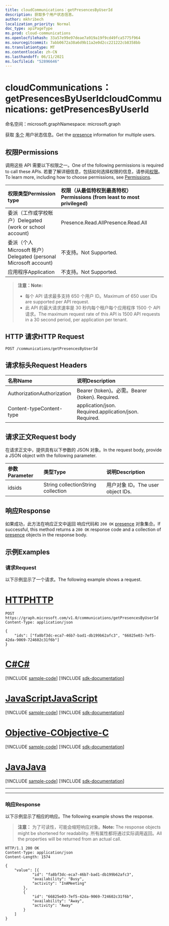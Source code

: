```yaml
---
title: cloudCommunications：getPresencesByUserId
description: 获取多个用户状态信息。
author: mkhribech
localization_priority: Normal
doc_type: apiPageType
ms.prod: cloud-communications
ms.openlocfilehash: 33a57e99e97deae7a919a19f9cd49fca5775f964
ms.sourcegitcommit: 7abb0672a38a6d9b11a2e0d2cc221222cb8358bb
ms.translationtype: MT
ms.contentlocale: zh-CN
ms.lasthandoff: 06/11/2021
ms.locfileid: "52896646"
---
```

# <a name="cloudcommunications-getpresencesbyuserid"></a><span data-ttu-id="c7343-103">cloudCommunications：getPresencesByUserId</span><span class="sxs-lookup"><span data-stu-id="c7343-103">cloudCommunications: getPresencesByUserId</span></span>

<span data-ttu-id="c7343-104">命名空间：microsoft.graph</span><span class="sxs-lookup"><span data-stu-id="c7343-104">Namespace: microsoft.graph</span></span>

<span data-ttu-id="c7343-105">获取 [多个](../resources/presence.md) 用户状态信息。</span><span class="sxs-lookup"><span data-stu-id="c7343-105">Get the [presence](../resources/presence.md) information for multiple users.</span></span>

## <a name="permissions"></a><span data-ttu-id="c7343-106">权限</span><span class="sxs-lookup"><span data-stu-id="c7343-106">Permissions</span></span>
<span data-ttu-id="c7343-107">调用这些 API 需要以下权限之一。</span><span class="sxs-lookup"><span data-stu-id="c7343-107">One of the following permissions is required to call these APIs.</span></span> <span data-ttu-id="c7343-108">若要了解详细信息，包括如何选择权限的信息，请参阅[权限](/graph/permissions-reference)。</span><span class="sxs-lookup"><span data-stu-id="c7343-108">To learn more, including how to choose permissions, see [Permissions](/graph/permissions-reference).</span></span>

| <span data-ttu-id="c7343-109">权限类型</span><span class="sxs-lookup"><span data-stu-id="c7343-109">Permission type</span></span> | <span data-ttu-id="c7343-110">权限（从最低特权到最高特权）</span><span class="sxs-lookup"><span data-stu-id="c7343-110">Permissions (from least to most privileged)</span></span>                  |
| :-------------- | :----------------------------------------------------------- |
| <span data-ttu-id="c7343-111">委派（工作或学校帐户）</span><span class="sxs-lookup"><span data-stu-id="c7343-111">Delegated (work or school account)</span></span>     | <span data-ttu-id="c7343-112">Presence.Read.All</span><span class="sxs-lookup"><span data-stu-id="c7343-112">Presence.Read.All</span></span>                         |
| <span data-ttu-id="c7343-113">委派（个人 Microsoft 帐户）</span><span class="sxs-lookup"><span data-stu-id="c7343-113">Delegated (personal Microsoft account)</span></span> | <span data-ttu-id="c7343-114">不支持。</span><span class="sxs-lookup"><span data-stu-id="c7343-114">Not Supported.</span></span>                         |
| <span data-ttu-id="c7343-115">应用程序</span><span class="sxs-lookup"><span data-stu-id="c7343-115">Application</span></span>                            | <span data-ttu-id="c7343-116">不支持。</span><span class="sxs-lookup"><span data-stu-id="c7343-116">Not Supported.</span></span>                                  |

> <span data-ttu-id="c7343-117">**注意：**</span><span class="sxs-lookup"><span data-stu-id="c7343-117">**Note:**</span></span>
> * <span data-ttu-id="c7343-118">每个 API 请求最多支持 650 个用户 ID。</span><span class="sxs-lookup"><span data-stu-id="c7343-118">Maximum of 650 user IDs are supported per API request.</span></span>
> * <span data-ttu-id="c7343-119">此 API 的最大请求速率是 30 秒内每个租户每个应用程序 1500 个 API 请求。</span><span class="sxs-lookup"><span data-stu-id="c7343-119">The maximum request rate of this API is 1500 API requests in a 30 second period, per application per tenant.</span></span>

## <a name="http-request"></a><span data-ttu-id="c7343-120">HTTP 请求</span><span class="sxs-lookup"><span data-stu-id="c7343-120">HTTP Request</span></span>
<!-- { "blockType": "ignored" } -->
```http
POST /communications/getPresencesByUserId
```

## <a name="request-headers"></a><span data-ttu-id="c7343-121">请求标头</span><span class="sxs-lookup"><span data-stu-id="c7343-121">Request Headers</span></span>
| <span data-ttu-id="c7343-122">名称</span><span class="sxs-lookup"><span data-stu-id="c7343-122">Name</span></span>          | <span data-ttu-id="c7343-123">说明</span><span class="sxs-lookup"><span data-stu-id="c7343-123">Description</span></span>               |
|:--------------|:--------------------------|
| <span data-ttu-id="c7343-124">Authorization</span><span class="sxs-lookup"><span data-stu-id="c7343-124">Authorization</span></span> | <span data-ttu-id="c7343-p102">Bearer {token}。必需。</span><span class="sxs-lookup"><span data-stu-id="c7343-p102">Bearer {token}. Required.</span></span> |
|<span data-ttu-id="c7343-127">Content-type</span><span class="sxs-lookup"><span data-stu-id="c7343-127">Content-type</span></span> | <span data-ttu-id="c7343-p103">application/json. Required.</span><span class="sxs-lookup"><span data-stu-id="c7343-p103">application/json. Required.</span></span> |


## <a name="request-body"></a><span data-ttu-id="c7343-130">请求正文</span><span class="sxs-lookup"><span data-stu-id="c7343-130">Request body</span></span>

<span data-ttu-id="c7343-131">在请求正文中，提供具有以下参数的 JSON 对象。</span><span class="sxs-lookup"><span data-stu-id="c7343-131">In the request body, provide a JSON object with the following parameter.</span></span>

| <span data-ttu-id="c7343-132">参数</span><span class="sxs-lookup"><span data-stu-id="c7343-132">Parameter</span></span>      | <span data-ttu-id="c7343-133">类型</span><span class="sxs-lookup"><span data-stu-id="c7343-133">Type</span></span>    |<span data-ttu-id="c7343-134">说明</span><span class="sxs-lookup"><span data-stu-id="c7343-134">Description</span></span>|
|:---------------|:--------|:----------|
|<span data-ttu-id="c7343-135">ids</span><span class="sxs-lookup"><span data-stu-id="c7343-135">ids</span></span>|<span data-ttu-id="c7343-136">String collection</span><span class="sxs-lookup"><span data-stu-id="c7343-136">String collection</span></span>|<span data-ttu-id="c7343-137">用户对象 ID。</span><span class="sxs-lookup"><span data-stu-id="c7343-137">The user object IDs.</span></span>|

## <a name="response"></a><span data-ttu-id="c7343-138">响应</span><span class="sxs-lookup"><span data-stu-id="c7343-138">Response</span></span>

<span data-ttu-id="c7343-139">如果成功，此方法在响应正文中返回 响应代码和 `200 OK` [presence](../resources/presence.md) 对象集合。</span><span class="sxs-lookup"><span data-stu-id="c7343-139">If successful, this method returns a `200 OK` response code and a collection of [presence](../resources/presence.md) objects in the response body.</span></span>


## <a name="examples"></a><span data-ttu-id="c7343-140">示例</span><span class="sxs-lookup"><span data-stu-id="c7343-140">Examples</span></span>

### <a name="request"></a><span data-ttu-id="c7343-141">请求</span><span class="sxs-lookup"><span data-stu-id="c7343-141">Request</span></span>
<span data-ttu-id="c7343-142">以下示例显示了一个请求。</span><span class="sxs-lookup"><span data-stu-id="c7343-142">The following example shows a request.</span></span>


# <a name="http"></a>[<span data-ttu-id="c7343-143">HTTP</span><span class="sxs-lookup"><span data-stu-id="c7343-143">HTTP</span></span>](#tab/http)
<!-- {
  "blockType": "request",
  "name": "get-presence-multiple-users"
}-->

```http
POST https://graph.microsoft.com/v1.0/communications/getPresencesByUserId
Content-Type: application/json

{
    "ids": ["fa8bf3dc-eca7-46b7-bad1-db199b62afc3", "66825e03-7ef5-42da-9069-724602c31f6b"]
}
```
# <a name="c"></a>[<span data-ttu-id="c7343-144">C#</span><span class="sxs-lookup"><span data-stu-id="c7343-144">C#</span></span>](#tab/csharp)
[!INCLUDE [sample-code](../includes/snippets/csharp/get-presence-multiple-users-csharp-snippets.md)]
[!INCLUDE [sdk-documentation](../includes/snippets/snippets-sdk-documentation-link.md)]

# <a name="javascript"></a>[<span data-ttu-id="c7343-145">JavaScript</span><span class="sxs-lookup"><span data-stu-id="c7343-145">JavaScript</span></span>](#tab/javascript)
[!INCLUDE [sample-code](../includes/snippets/javascript/get-presence-multiple-users-javascript-snippets.md)]
[!INCLUDE [sdk-documentation](../includes/snippets/snippets-sdk-documentation-link.md)]

# <a name="objective-c"></a>[<span data-ttu-id="c7343-146">Objective-C</span><span class="sxs-lookup"><span data-stu-id="c7343-146">Objective-C</span></span>](#tab/objc)
[!INCLUDE [sample-code](../includes/snippets/objc/get-presence-multiple-users-objc-snippets.md)]
[!INCLUDE [sdk-documentation](../includes/snippets/snippets-sdk-documentation-link.md)]

# <a name="java"></a>[<span data-ttu-id="c7343-147">Java</span><span class="sxs-lookup"><span data-stu-id="c7343-147">Java</span></span>](#tab/java)
[!INCLUDE [sample-code](../includes/snippets/java/get-presence-multiple-users-java-snippets.md)]
[!INCLUDE [sdk-documentation](../includes/snippets/snippets-sdk-documentation-link.md)]

---


---

### <a name="response"></a><span data-ttu-id="c7343-148">响应</span><span class="sxs-lookup"><span data-stu-id="c7343-148">Response</span></span>
<span data-ttu-id="c7343-149">以下示例显示了相应的响应。</span><span class="sxs-lookup"><span data-stu-id="c7343-149">The following example shows the response.</span></span>

> <span data-ttu-id="c7343-150">**注意：** 为了可读性，可能会缩短响应对象。</span><span class="sxs-lookup"><span data-stu-id="c7343-150">**Note:** The response objects might be shortened for readability.</span></span> <span data-ttu-id="c7343-151">所有属性都将通过实际调用返回。</span><span class="sxs-lookup"><span data-stu-id="c7343-151">All the properties will be returned from an actual call.</span></span>

<!-- {
  "blockType": "response",
  "name": "get-presence-multiple-users",
  "truncated": "true",
  "@odata.type": "microsoft.graph.presence"
}-->

```http
HTTP/1.1 200 OK
Content-Type: application/json
Content-Length: 1574

{
    "value": [{
            "id": "fa8bf3dc-eca7-46b7-bad1-db199b62afc3",
            "availability": "Busy",
            "activity": "InAMeeting"
        },
        {
            "id": "66825e03-7ef5-42da-9069-724602c31f6b",
            "availability": "Away",
            "activity": "Away"
        }
    ]
}
```

<!-- uuid: 8fcb5dbc-d5aa-4681-8e31-b001d5168d79
2015-10-25 14:57:30 UTC -->
<!--
{
  "type": "#page.annotation",
  "description": "List Presence Information",
  "keywords": "",
  "section": "documentation",
  "tocPath": "",
  "suppressions": [
  ]
}
-->



